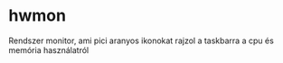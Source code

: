 # hwmon
Rendszer monitor, ami pici aranyos ikonokat rajzol a taskbarra a cpu és memória használatról
